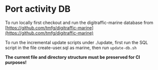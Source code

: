# Port activity DB

To run locally first checkout and run the digitraffic-marine database from
[https://github.com/tmfg/digitraffic-marine](https://github.com/tmfg/digitraffic-marine)

To run the incremental update scripts under ./update, first run the SQL script
in the file create-user.sql as marine, then run `update-db.sh`

**The current file and directory structure must be preserved for CI purposes!**
